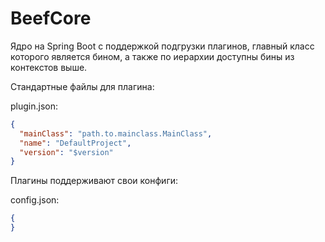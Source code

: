 <h1>BeefCore</h1>
Ядро на Spring Boot с поддержкой подгрузки плагинов, главный класс которого является бином, а также по иерархии доступны бины из контекстов выше.<p>

Стандартные файлы для плагина:<p>
plugin.json:
```json
{
  "mainClass": "path.to.mainclass.MainClass",
  "name": "DefaultProject",
  "version": "$version"
}
```
Плагины поддерживают свои конфиги:<p>
config.json:
```json
{
}
```
